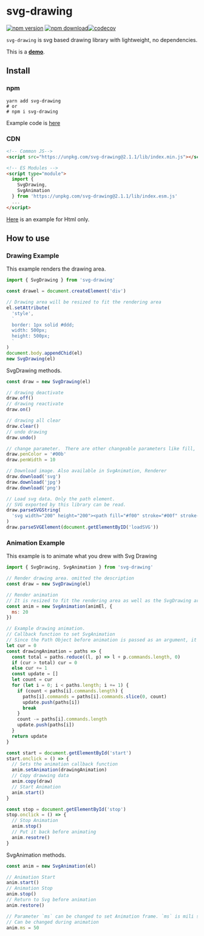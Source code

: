 # svg-drawing

[![npm version](https://badge.fury.io/js/svg-drawing.svg)](https://www.npmjs.com/package/svg-drawing) [![npm download](https://img.shields.io/npm/dt/svg-drawing.svg)](https://www.npmjs.com/package/svg-drawing)[![codecov](https://codecov.io/gh/kmkzt/svg-drawing/branch/master/graph/badge.svg)](https://codecov.io/gh/kmkzt/svg-drawing)

`svg-drawing` is svg based drawing library with lightweight, no dependencies.

This is a **[demo](https://kmkzt.github.io/svg-drawing/)**.

## Install

### npm

```shell
yarn add svg-drawing
# or
# npm i svg-drawing
```

Example code is [here](src/example/)

### CDN

```html
<!-- Common JS-->
<script src="https://unpkg.com/svg-drawing@2.1.1/lib/index.min.js"></script>

<!-- ES Modules -->
<script type="module">
  import {
    SvgDrawing,
    SvgAnimation
  } from 'https://unpkg.com/svg-drawing@2.1.1/lib/index.esm.js'
  ...
</script>
```

[Here](example/) is an example for Html only.

## How to use

### Drawing Example

This example renders the drawing area.

```javascript
import { SvgDrawing } from 'svg-drawing'

const drawel = document.createElement('div')

// Drawing area will be resized to fit the rendering area
el.setAttribute(
  'style',
  `
  border: 1px solid #ddd;
  width: 500px;
  height: 500px;
  `
)
document.body.appendChid(el)
new SvgDrawing(el)
```

SvgDrawing methods.

```javascript
const draw = new SvgDrawing(el)

// drawing deactivate
draw.off()
// drawing reactivate
draw.on()

// drawing all clear
draw.clear()
// undo drawing
draw.undo()

// change parameter.　There are other changeable parameters like fill, close, curve, etc.
draw.penColor = '#00b'
draw.penWidth = 10

// Download image. Also available in SvgAnimation, Renderer
draw.download('svg')
draw.download('jpg')
draw.download('png')

// Load svg data. Only the path element.
// SVG exported by this library can be read.
draw.parseSVGString(
  'svg width="200" height="200"><path fill="#f00" stroke="#00f" stroke-width="4" d="M 1 1 L 2 2 C 3 3 5 3 7 3 Z"></path></svg>'
)
draw.parseSVGElement(document.getElementByID('loadSVG'))
```

### Animation Example

This example is to animate what you drew with Svg Drawing

```js
import { SvgDrawing, SvgAnimation } from 'svg-drawing'

// Render drawing area. omitted the description
const draw = new SvgDrawing(el)

// Render animation
// It is resized to fit the rendering area as well as the SvgDrawing area.
const anim = new SvgAnimation(animEl, {
  ms: 20
})

// Example drawing animation.
// Callback function to set SvgAnimation
// Since the Path Object before animation is passed as an argument, it is converted and returned.
let cur = 0
const drawingAnimation = paths => {
  const total = paths.reduce((l, p) => l + p.commands.length, 0)
  if (cur > total) cur = 0
  else cur += 1
  const update = []
  let count = cur
  for (let i = 0; i < paths.length; i += 1) {
    if (count < paths[i].commands.length) {
      paths[i].commands = paths[i].commands.slice(0, count)
      update.push(paths[i])
      break
    }
    count -= paths[i].commands.length
    update.push(paths[i])
  }
  return update
}

const start = document.getElementById('start')
start.onclick = () => {
  // Sets the animation callback function
  anim.setAnimation(drawingAnimation)
  // Copy drawwing data
  anim.copy(draw)
  // Start Animation
  anim.start()
}

const stop = document.getElementById('stop')
stop.onclick = () => {
  // Stop Animation
  anim.stop()
  // Put it back before animating
  anim.resotre()
}
```

SvgAnimation methods.

```javascript
const anim = new SvgAnimation(el)

// Animation Start
anim.start()
// Animation Stop
anim.stop()
// Return to Svg before animation
anim.restore()

// Parameter `ms` can be changed to set Animation frame. `ms` is mili seconds.
// Can be changed during animation
anim.ms = 50
```
